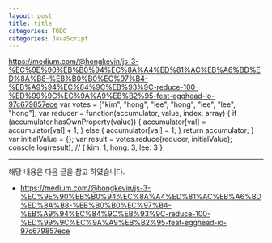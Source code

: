 ```yaml
---
layout: post
title: title
categories: TODO
categories: JavaScript
---
```

https://medium.com/@hongkevin/js-3-%EC%9E%90%EB%B0%94%EC%8A%A4%ED%81%AC%EB%A6%BD%ED%8A%B8-%EB%B0%B0%EC%97%B4-%EB%A9%94%EC%84%9C%EB%93%9C-reduce-100-%ED%99%9C%EC%9A%A9%EB%B2%95-feat-egghead-io-97c679857ece
var votes = ["kim", "hong", "lee", "hong", "lee", "lee", "hong"];
var reducer = function(accumulator, value, index, array) {
  if (accumulator.hasOwnProperty(value)) {
    accumulator[val] = accumulator[val] + 1;
  } else {
    accumulator[val] = 1;
  }
  return accumulator;
}
var initialValue = {};
var result = votes.reduce(reducer, initialValue);
console.log(result); // { kim: 1, hong: 3, lee: 3 }

----
해당 내용은 다음 글을 참고 하였습니다.
- https://medium.com/@hongkevin/js-3-%EC%9E%90%EB%B0%94%EC%8A%A4%ED%81%AC%EB%A6%BD%ED%8A%B8-%EB%B0%B0%EC%97%B4-%EB%A9%94%EC%84%9C%EB%93%9C-reduce-100-%ED%99%9C%EC%9A%A9%EB%B2%95-feat-egghead-io-97c679857ece